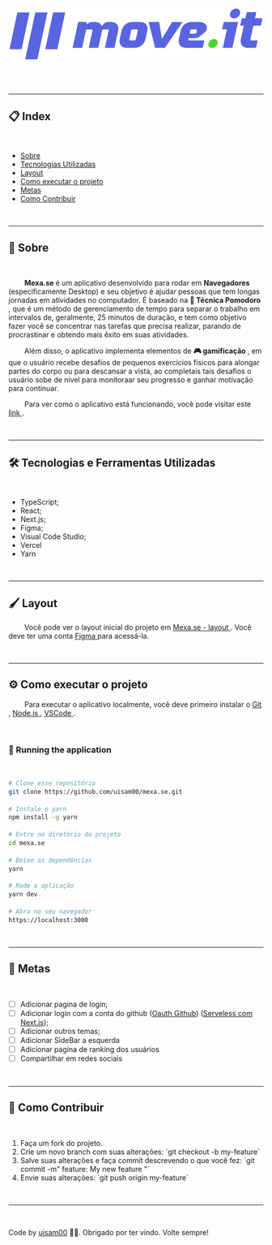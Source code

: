 <h1 align="center">
    <img src="./public/logo-full.svg">
</h1>

<h2 align="center">
</h2>

<br>

---

<h2>📋 Index</h2>

<br>

<ul>
    <li><a href="#about">Sobre</a></li>
    <li><a href="#techs">Tecnologias Utilizadas</a></li>   
    <li><a href="#layout">Layout</a></li>   
    <li><a href="#run">Como executar o projeto</a></li>   
    <li><a href="#goals">Metas</a></li>    
    <li><a href="#contribute">Como Contribuir</a></li> 
</ul>

<br>

---

<h2 id="about">🧾 Sobre</h2>

<br>

<p>
     &nbsp; &nbsp; &nbsp; &nbsp; <strong> Mexa.se </strong> é um aplicativo desenvolvido para rodar em <strong> Navegadores </strong> (especificamente Desktop) e seu objetivo é ajudar pessoas que tem longas jornadas em atividades no computador. É baseado na <strong> 🍅 Técnica Pomodoro </strong>, que é um método de gerenciamento de tempo para separar o trabalho em intervalos de, geralmente, 25 minutos de duração,  e tem como objetivo fazer você se concentrar nas tarefas que precisa realizar, parando de procrastinar e obtendo mais êxito em suas atividades.
</p>
<p>
     &nbsp; &nbsp; &nbsp; &nbsp; Além disso, o aplicativo implementa elementos de <strong> 🎮 gamificação </strong>, em que o usuário recebe desafios de pequenos exercícios físicos para alongar partes do corpo ou para descansar a vista, ao completais tais desafios o usuário sobe de nível para monitoraar seu progresso e ganhar motivação para continuar.
</p>
<p>
     &nbsp; &nbsp; &nbsp; &nbsp; Para ver como o aplicativo está funcionando, você pode visitar este <a href="https://mexa-se-weld.vercel.app/""> link </a>.
</p>

<br>

---

<h2 id="techs">🛠 Tecnologias e Ferramentas Utilizadas</h2>

<br>

* TypeScript;
* React;
* Next.js;
* Figma;
* Visual Code Studio;
* Vercel
* Yarn

<br>

---

<h2 id="layout">🖌 Layout</h2>

&nbsp; &nbsp; &nbsp; &nbsp; Você pode ver o layout inicial do projeto em <a href="https://www.figma.com/file/JXQU7B67xyhkYpFlfech2H/Move.it-1.0-(Copy)?node-id=160%3A2761" target ="_ blank "> Mexa.se - layout </a>. Você deve ter uma conta <a href="https://www.figma.com/" > Figma </a> para acessá-la.

<br>

---

<h2 id="run">⚙️ Como executar o projeto</h2>

&nbsp; &nbsp; &nbsp; &nbsp; Para executar o aplicativo localmente, você deve primeiro instalar o <a href="https://git-scm.com" > Git </a>, <a href="https://nodejs.org/en/" target ="_ blank"> Node.js </a>, <a href="https://code.visualstudio.com/" > VSCode </a>.

<br>

<h3>🧭 Running the application</h3>

<br>

```bash
# Clone esse repositório
git clone https://github.com/uisam00/mexa.se.git

# Instale o yarn
npm install -g yarn

# Entre no diretório do projeto
cd mexa.se

# Beixe as dependências
yarn

# Rode a aplicação
yarn dev

# Abra no seu navegador
https://localhost:3000
```

<br>

---

<h2 id="goals">📌 Metas</h2>

<br>

- [ ] Adicionar pagina de login;
- [ ] Adicionar login com a conta do github (<a href="https://docs.github.com/pt/developers/apps/authorizing-oauth-apps" >Oauth Github</a>) (<a href="https://www.youtube.com/watch?v=Cz55Jmhfw84&ab_channel=Rocketseat" >Serveless com Next.js</a>);
- [ ] Adicionar outros temas;
- [ ] Adicionar SideBar a esquerda
- [ ] Adicionar pagina de ranking dos usuários
- [ ] Compartilhar em redes sociais

<br>

---

<h2 id="contribute">💪 Como Contribuir</h2>

<br>

<ol>
      <li> Faça um fork do projeto. </li>
      <li> Crie um novo branch com suas alterações: `git checkout -b my-feature` </li>
      <li> Salve suas alterações e faça commit descrevendo o que você fez: `git commit -m" feature: My new feature "` </li>
      <li> Envie suas alterações: `git push origin my-feature` </li>
</ol>
<br>

---

<br>

Code by <a href="https://www.github.com/uisam00">uisam00</a> 👨‍💻. Obrigado por ter vindo. Volte sempre!
